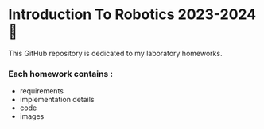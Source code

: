 # Introduction To Robotics 2023-2024 🤖
  This GitHub repository is dedicated to my laboratory homeworks.<br />

  ### Each homework contains :
   - requirements
   - implementation details
   - code
   - images
